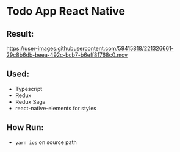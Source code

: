 # Todo App React Native

## Result:

https://user-images.githubusercontent.com/59415818/221326661-29c8b6db-beea-492c-bcb7-b6eff81768c0.mov


## Used:
- Typescript
- Redux
- Redux Saga
- react-native-elements for styles

## How Run:
- `yarn ios` on source path



